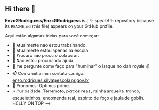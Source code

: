 ## Hi there 👋


**EnzoGRodriguess/EnzoGRodriguess** is a ✨ _special_ ✨ repository because its `README.md` (this file) appears on your GitHub profile.

Aqui estão algumas ideias para você começar:

- 🔭 Atualmente nao estou trabalhando.
- 🌱 Atualmente estou apenas na escola.
- 👯 Procuro nao procuro colaborar.
- 🤔 Nao estou procurando ajuda.
- 💬 me pergunte como faço para "humilhar" o Isaque no clah royale ✌️
- 📫 Como entrar em contato comigo: enzo.rodrigues.silva@escola.pr.gov.br
- 👾 Pronomes: Optimus prime.
- ⚡ Curiosidade: Terremoto, porcos reais, rainha arqueira, tronco, esqueletinhos, encomenda real, espirito de fogo e jaula de goblin. HOLLY ON TOP
-->
